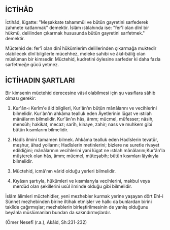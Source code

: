 ## İCTİHÂD

İctihâd, lügatte: "Meşakkate tahammül ve bütün gayretini sarfederek zahmete katlanmak" demektir. İslâm ıstılahında ise: "fer'î olan dînî bir hükmü, delilinden çıkarmak hususunda bü­tün gayretini sarfetmek." demektir.

Müctehid de: fer'î olan dinî hükümlerim delillerinden çıkar­mağa muktedir olabilecek dînî bilgilerle mücehhez, meleke sa­hibi ve âkıl-bâliğ olan müslüman bir kimsedir. Müctehid, kud­retini öylesine sarfeder ki daha fazla sarfetmeğe gücü yetmez.

## İCTİHADIN ŞARTLARI

Bir kimsenin müctehid derecesine vâsıl olabilmesi için şu vasıflara sâhib olması gerekir:

1. Kur'ân-ı Kerîm'e âid bilgileri, Kur'ân'ın bütün mânâlarını ve vecihlerini bilmelidir. Kur'ân'ın ahkâma tealluk eden Âyetlerinin lügat ve ıstılah mânâlarım bilmelidir. Kur'ân'ın hâs, âmm; mücmel, müfesser; nâsih, mensûh; hakikat, mecaz; sarîh, kinaye, zahir; nass ve muhkem gibi bütün kısımlarını bilmelidir.

2. Hadîs ilmini tamamen bilmek. Ahkâma tealluk eden Hadîslerin tevatür, meşhur, âhad yollarını; Hadîslerin metinleri­ni; bizlere ne suretle rivayet edildiğini; mânâlarının vecihlerini yani lügat ne ıstılah mânâlarını;Kur'ân'la müşterek olan hâs, âmm; mücmel, müteşabih; bütün kısımları lâyıkıyla bilmelidir.

3. Müctehid, icmâ'nın vârid olduğu yerleri bilmelidir.

4. Kıyâsın şartıyla, hükümleri ve kısımlarıyla vecihlerini, makbul veya merdûd olan şekillerini usûl ilminde olduğu gibi bilmelidir.

İslâm âlimleri müctehidler, yeni mezhebler kurmak yerine yaşayan dört Ehl-i Sünnet mezhebinden birine iltihak etmişler ve halkı da bunlardan birini taklîde çağırmışlar; mezheblerin birleştirilmesinin de yanlış olduğunu beyânla müslümanları bundan da sakındırmışlardır.

(Ömer Nesefî (r.a.), Akâid, Sh:231-232)
